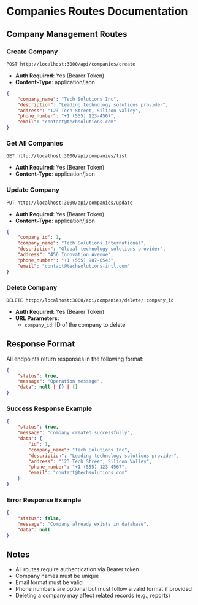 # Companies Routes Documentation

## Company Management Routes

### Create Company
```http
POST http://localhost:3000/api/companies/create
```
- **Auth Required**: Yes (Bearer Token)
- **Content-Type**: application/json
```json
{
    "company_name": "Tech Solutions Inc",
    "description": "Leading technology solutions provider",
    "address": "123 Tech Street, Silicon Valley",
    "phone_number": "+1 (555) 123-4567",
    "email": "contact@techsolutions.com"
}
```

### Get All Companies
```http
GET http://localhost:3000/api/companies/list
```
- **Auth Required**: Yes (Bearer Token)
- **Content-Type**: application/json

### Update Company
```http
PUT http://localhost:3000/api/companies/update
```
- **Auth Required**: Yes (Bearer Token)
- **Content-Type**: application/json
```json
{
    "company_id": 1,
    "company_name": "Tech Solutions International",
    "description": "Global technology solutions provider",
    "address": "456 Innovation Avenue",
    "phone_number": "+1 (555) 987-6543",
    "email": "contact@techsolutions-intl.com"
}
```

### Delete Company
```http
DELETE http://localhost:3000/api/companies/delete/:company_id
```
- **Auth Required**: Yes (Bearer Token)
- **URL Parameters**: 
  - `company_id`: ID of the company to delete

## Response Format
All endpoints return responses in the following format:
```json
{
    "status": true,
    "message": "Operation message",
    "data": null | {} | []
}
```

### Success Response Example
```json
{
    "status": true,
    "message": "Company created successfully",
    "data": {
        "id": 1,
        "company_name": "Tech Solutions Inc",
        "description": "Leading technology solutions provider",
        "address": "123 Tech Street, Silicon Valley",
        "phone_number": "+1 (555) 123-4567",
        "email": "contact@techsolutions.com"
    }
}
```

### Error Response Example
```json
{
    "status": false,
    "message": "Company already exists in database",
    "data": null
}
```

## Notes
- All routes require authentication via Bearer token
- Company names must be unique
- Email format must be valid
- Phone numbers are optional but must follow a valid format if provided
- Deleting a company may affect related records (e.g., reports)